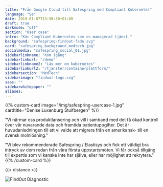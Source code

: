 ```yaml
---
title: "Från Google Cloud till Safespring med Compliant Kubernetes"
language: "Se"
date: 2019-01-07T13:58:58+01:00
draft: true
darkmode: "off"
section: "User case"
intro: "Kör Compliant Kubernetes som en managerad tjänst."
background: "safespring-findout-fade.svg"
card: "safespring_background_medtech.jpg"
socialmedia: "safespring_social_01.jpg"
sidebarlinkname: "Kom igång"
sidebarlinkurl: "/demo"
sidebarlinkname2: "Läs mer om kubernetes"
sidebarlinkurl2: "/tjanster/containerplattform/"
sidebarsection: "MedTech"
sidebarimage: "findout-logo.svg"
saas: ""
sidebarwhitepaper: ""
aliases:
---
```


<!--{{< ingress >}}
FindOut Diagnostics, ett medicintekniskt företag som arbetar med diagnostiska lösningar för att förbättra hälsan för patienter, valde att flytta från en amerikansk molntjänstleverantör till Safespring för att följa GDPR. 
{{< /ingress >}}

Med en stor mängd patientuppgifter är FindOut Diagnostic ett av många bolag som ser riskerna med amerikanska molntjänster. De amerikanska lagarna CLOUD Act och FISA 702 innebär att amerikanska myndigheter kan begära ut data lagrad av amerikanska företag, oavsett var i världen datan lagras. 

Detta kan skapa en juridisk konflikt för svenska företag som hanterar patientdata och personuppgifter, eftersom de måste följa EU-lagstiftningen, såsom GDPR. Detta leder till att svenska företag riskerar att bryta mot sekretesslagar och dataskyddsförordningar när de använder amerikanska molntjänster som lyder under amerikansk jurisdiktion.

{{< readfile "Vad är Cloud Act och Fisa 702?" "/content/read-more/about-cloudact-fisa702-se.md" >}}

Efter en grundlig utvärdering valde de att köra [Compliant Kubernetes](/tjanster/compliant-kubernetes/) på Safesprings infrastruktur, en svensk molntjänstleverantör med en bevisad historia av att hantera känslig information säkert.

Denise Luxenburg Stuifbergen, VD på FindOut Diagnostics, betonade vikten av att ha fullständig kontroll över företagets data för att bevara användarnas tillit och undvika GDPR-böter.

{{< distance >}}-->

{{% custom-card image="/img/safespring-usercase-1.jpg" cardtitle="Denise Luxenburg Stuifbergen" %}}

"Vi närmar oss produktlansering och vill i samband med det få ökad kontroll över vår nuvarande data och framtida patientuppgifter. Det är huvudanledningen till att vi valde att migrera från en amerikansk- till en svensk molnlösning."

"Vi blev rekommenderade Safespring / Elastisys och fick ett väldigt bra intryck av dem redan från våra första uppstartsmöten. Vi får också tillgång till expertis som vi kanske inte har själva, eller har möjlighet att rekrytera."
{{% /custom-card %}}

{{< distance >}}

<!-- 

Safespring erbjuder många fördelar som hjälpte FindOut Diagnostics att fatta beslutet att välja dem som deras IaaS-leverantör. En av de största fördelarna var att de kan erbjuda fullständig kontroll över patientuppgifter. Med Safespring har FindOut Diagnostics möjlighet att skydda patienternas integritet genom att säkerställa att all deras data lagras och hanteras i Sverige, utan att någon obehörig kan få tillgång till den genom tredjelandsöverföring.

Safespring erbjuder också möjligheten att leverera kundnytta snabbare genom att möjliggöra för interna utvecklare att fokusera på sin tjänst medan externa experter ansvarar för plattformen. Med en smidig migrering till Safespring kunde FindOut Diagnostics förlita sig på att deras data var i trygga händer, medan de fortsatte att utveckla och lansera sina innovativa produkter.

SGenom att välja Safespring kunde FindOut Diagnostics få tillgång till expertis som de inte hade själva eller möjlighet att rekrytera, vilket gjorde att de kunde fortsätta att fokusera på sin kärnverksamhet.

{{< 2calltoaction "Compliant Kubernetes" "/tjanster/compliant-kubernetes/" "Mer om Findout" "https://findout.se/om-oss" >}}
-->
![FindOut Diagnostic](/img/findout-kundcase-2.svg)
